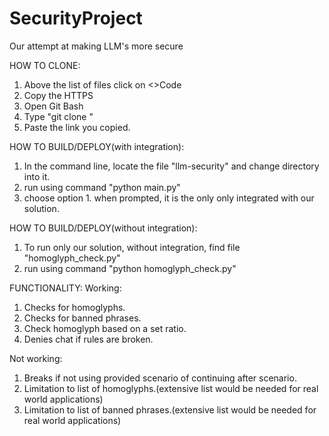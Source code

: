 # SecurityProject
Our attempt at making LLM's more secure

HOW TO CLONE:
1. Above the list of files click on <>Code
2. Copy the HTTPS
3. Open Git Bash
4. Type "git clone "
5. Paste the link you copied.

HOW TO BUILD/DEPLOY(with integration):
1. In the command line, locate the file "llm-security" and change directory into it.
2. run using command "python main.py"
3. choose option 1. when prompted, it is the only only integrated with our solution.

HOW TO BUILD/DEPLOY(without integration):
1. To run only our solution, without integration, find file "homoglyph_check.py"
2. run using command "python homoglyph_check.py"


FUNCTIONALITY:
Working:
1. Checks for homoglyphs.
2. Checks for banned phrases.
3. Check homoglyph based on a set ratio.
4. Denies chat if rules are broken.

Not working:
1. Breaks if not using provided scenario of continuing after scenario.
2. Limitation to list of homoglyphs.(extensive list would be needed for real world applications)
3. Limitation to list of banned phrases.(extensive list would be needed for real world applications)
